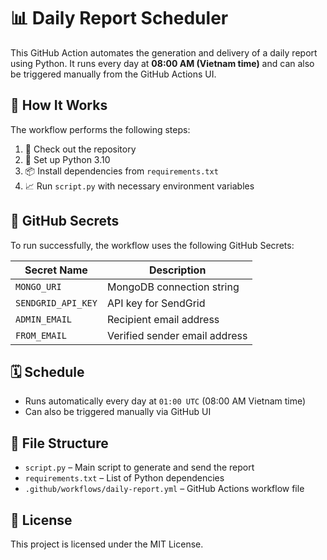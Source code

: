 # 📊 Daily Report Scheduler

This GitHub Action automates the generation and delivery of a daily report using Python. It runs every day at **08:00 AM (Vietnam time)** and can also be triggered manually from the GitHub Actions UI.

## 🔧 How It Works

The workflow performs the following steps:

1. 🔄 Check out the repository
2. 🐍 Set up Python 3.10
3. 📦 Install dependencies from `requirements.txt`
4. 📈 Run `script.py` with necessary environment variables

## 🔐 GitHub Secrets

To run successfully, the workflow uses the following GitHub Secrets:

| Secret Name        | Description                         |
|--------------------|-------------------------------------|
| `MONGO_URI`        | MongoDB connection string           |
| `SENDGRID_API_KEY` | API key for SendGrid                |
| `ADMIN_EMAIL`      | Recipient email address             |
| `FROM_EMAIL`       | Verified sender email address       |

## 🗓️ Schedule

- Runs automatically every day at `01:00 UTC` (08:00 AM Vietnam time)
- Can also be triggered manually via GitHub UI

## 📁 File Structure

- `script.py` – Main script to generate and send the report
- `requirements.txt` – List of Python dependencies
- `.github/workflows/daily-report.yml` – GitHub Actions workflow file

## 🪪 License

This project is licensed under the MIT License.
